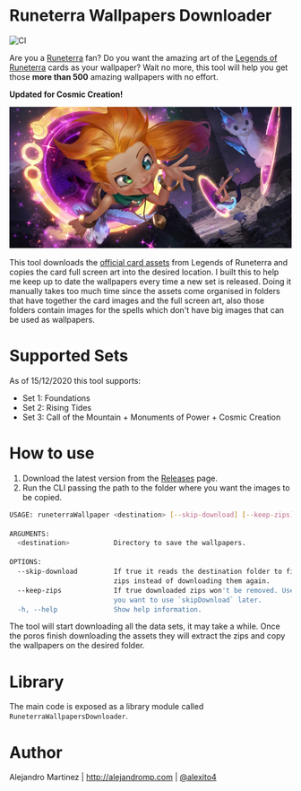 # Runeterra Wallpapers Downloader
![CI](https://github.com/alexito4/RuneterraWallpapersDownloader/workflows/CI/badge.svg)

Are you a [Runeterra](https://universe.leagueoflegends.com) fan? Do you want the amazing art of the [Legends of Runeterra](https://playruneterra.com) cards as your wallpaper? Wait no more, this tool will help you get those **more than 500** amazing wallpapers with no effort.

**Updated for Cosmic Creation!**

![](03MT009-full.jpg)

This tool downloads the [official card assets](https://developer.riotgames.com/docs/lor#data-dragon) from Legends of Runeterra and copies the card full screen art into the desired location.  I built this to help me keep up to date the wallpapers every time a new set is released. Doing it manually takes too much time since the assets come organised in folders that have together the card images and the full screen art, also those folders contain images for the spells which don't have big images that can be used as wallpapers.

# Supported Sets

As of 15/12/2020 this tool supports:

- Set 1: Foundations
- Set 2: Rising Tides
- Set 3: Call of the Mountain + Monuments of Power + Cosmic Creation

# How to use

1. Download the latest version from the [Releases](https://github.com/alexito4/RuneterraWallpapersDownloader/releases) page.
2. Run the CLI passing the path to the folder where you want the images to be copied.

```sh
USAGE: runeterraWallpaper <destination> [--skip-download] [--keep-zips]

ARGUMENTS:
  <destination>           Directory to save the wallpapers. 

OPTIONS:
  --skip-download         If true it reads the destination folder to find the
                          zips instead of downloading them again. 
  --keep-zips             If true downloaded zips won't be removed. Useful if
                          you want to use `skipDownload` later. 
  -h, --help              Show help information.
```

The tool will start downloading all the data sets, it may take a while. Once the poros finish downloading the assets they will extract the zips and copy the wallpapers on the desired folder.

# Library

The main code is exposed as a library module called `RuneterraWallpapersDownloader`.

# Author

Alejandro Martinez | http://alejandromp.com | [@alexito4](https://twitter.com/alexito4)
